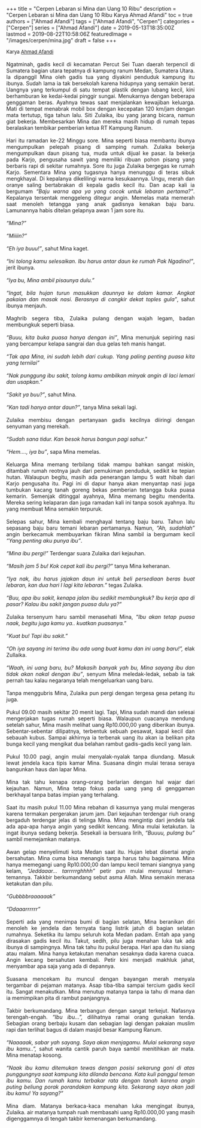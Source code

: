 +++
title = "Cerpen Lebaran si Mina dan Uang 10 Ribu"
description = "Cerpen Lebaran si Mina dan Uang 10 Ribu Karya Ahmad Afandi"
toc = true
authors = ["Ahmad Afandi"]
tags = ["Ahmad Afandi", "Cerpen"]
categories = ["Cerpen"]
series = ["Ahmad Afandi"]
date = 2019-05-13T18:35:00Z
lastmod = 2019-08-22T10:58:06Z
featuredImage = "/images/cerpen/mina.jpg"
draft = false
+++

<div style="text-align: justify;">
<div style="font-size: small;">Karya <a href="/authors/ahmad-afandi/" target="_blank">Ahmad Afandi</a></div><br />
Ngatminah, gadis kecil di kecamatan Percut Sei Tuan daerah terpencil di Sumatera bagian utara tepatnya di kampung ranum Medan, Sumatera Utara. Ia dipanggil Mina oleh gadis tua yang diyakini penduduk kampung itu ibunya. Sudah lama ia tak bersekolah karena hidupnya yang semakin berat. Uangnya yang terkumpul di satu tempat plastik dengan lubang kecil, kini berhamburan ke kedai-kedai pinggir sungai. Menukarnya dengan beberapa genggaman beras. Ayahnya tewas saat menjalankan kewajiban keluarga. Mati di tempat menabrak mobil box dengan kecepatan 120 km/jam dengan mata tertutup, tiga tahun lalu. Siti Zulaika, ibu yang jarang bicara, namun giat bekerja. Membesarkan Mina dan mereka masih hidup di rumah tepas beralaskan tembikar pemberian ketua RT Kampung Ranum.<br /><br />
Hari itu ramadan ke-22 Minggu sore. Mina seperti biasa membantu ibunya mengumpulkan pelepah pisang di samping rumah. Zulaika bekerja mengumpulkan daun pisang tua, muda untuk dijual ke pasar. Ia bekerja pada Karjo, pengusaha sawit yang memiliki ribuan pohon pisang yang berbaris rapi di sekitar rumahnya. Sore itu juga Zulaika bergegas ke rumah Karjo. Sementara Mina yang tugasnya hanya menunggu di teras sibuk mengkhayal. Di kepalanya dikelilingi warna kesukaannya. Ungu, merah dan oranye saling bertabrakan di kepala gadis kecil itu. Dan acap kali ia bergumam <i>“Baju warna apa ya yang cocok untuk lebaran pertama?”</i>. Kepalanya tersentak menggeleng ditegur angin. Memelas mata memerah saat menoleh tetangga yang anak gadisnya kenakan baju baru. Lamunannya habis ditelan gelapnya awan 1 jam sore itu.<br /><br />
<i>“Mina?”</i><br /><br />
<i>“Miiiin?”</i><br /><br />
<i>“Eh iya buuu!”</i>, sahut Mina kaget.<br /><br />
<i>“Ini tolong kamu selesaikan. Ibu harus antar daun ke rumah Pak Ngadino!”</i>, jerit ibunya.<br /><br />
<i>“Iya bu, Mina ambil pisaunya dulu.”</i><br /><br />
<i>“Ingat, bila hujan turun masukkan daunnya ke dalam kamar. Angkat pakaian dan masak nasi. Berasnya di cangkir dekat toples gula”</i>, sahut ibunya menjauh.<br /><br />
Maghrib segera tiba, Zulaika pulang dengan wajah legam, badan membungkuk seperti biasa.<br /><br />
<i>“Buuu, kita buka puasa hanya dengan ini”</i>, Mina menunjuk sepiring nasi yang bercampur kelapa sangrai dan dua gelas teh manis hangat.<br /><br />
<i>“Tak apa Mina, ini sudah lebih dari cukup. Yang paling penting puasa kita yang ternilai” </i><br /><br />
<i>“Nak punggung ibu sakit, tolong kamu ambilkan minyak angin di laci lemari dan usapkan.”</i><br /><br />
<i>“Sakit ya buu?”</i>, sahut Mina.<br /><br />
<i>“Kan tadi hanya antar daun?”</i>, tanya Mina sekali lagi.<br /><br />
Zulaika membisu dengan pertanyaan gadis kecilnya diiringi dengan senyuman yang merekah.<br /><br />
<i>“Sudah sana tidur. Kan besok harus bangun pagi sahur."</i><br /><br />
<i>“Hem...., iya bu”</i>, sapa Mina memelas.<br /><br />
Keluarga Mina memang terbilang tidak mampu bahkan sangat miskin, ditambah rumah reotnya jauh dari pemukiman penduduk, sedikit ke tepian hutan. Walaupun begitu, masih ada penerangan lampu 5 watt hibah dari Karjo pengusaha itu. Pagi ini di dapur hanya akan menyantap nasi juga tumbukan kacang tanah goreng bekas pemberian tetangga buka puasa kemarin. Semenjak ditinggal ayahnya, Mina memang begitu menderita. Mereka sering kelaparan dan juga ramadan kali ini tanpa sosok ayahnya. Itu yang membuat Mina semakin terpuruk.<br /><br />
Selepas sahur, Mina kembali menghayal tentang baju baru. Tahun lalu sepasang baju baru temani lebaran pertamanya. Namun, <i>“Ah, sudahlah”</i> angin berkecamuk membuyarkan fikiran Mina sambil ia bergumam kecil <i>“Yang penting aku punya ibu”</i>.<br /><br />
<i>“Mina ibu pergi!”</i> Terdengar suara Zulaika dari kejauhan.<br /><br />
<i>“Masih jam 5 bu! Kok cepat kali ibu pergi?”</i> tanya Mina keheranan.<br /><br />
<i>“Iya nak, ibu harus jajakan daun ini untuk beli persediaan beras buat lebaran, kan dua hari l lagi kita lebaran.”</i> tegas Zulaika.<br /><br />
<i>“Buu, apa ibu sakit, kenapa jalan ibu sedikit membungkuk? Ibu kerja apa di pasar? Kalau ibu sakit jangan puasa dulu ya?”</i><br /><br />
Zulaika tersenyum haru sambil menasehati Mina, <i>“Ibu akan tetap puasa naak, begitu juga kamu ya.. kuatkan puasanya.”</i><br /><br />
<i>“Kuat bu! Tapi ibu sakit.”</i><br /><br /><i>“Oh iya sayang ini terima ibu ada uang buat kamu dan ini uang baru!”,</i> elak Zullaika.<br /><br />
<i>“Waah, ini uang baru, bu? Makasih banyak yah bu, Mina sayang ibu dan tidak akan nakal dengan ibu”</i>, senyum Mina meledak-ledak, sebab ia tak pernah tau kalau negaranya telah mengeluarkan uang baru.<br /><br />
Tanpa menggubris Mina, Zulaika pun pergi dengan tergesa gesa petang itu juga.<br /><br />
Pukul 09.00 masih sekitar 20 menit lagi. Tapi, Mina sudah mandi dan selesai mengerjakan tugas rumah seperti biasa. Walaupun cuacanya mendung setelah sahur, Mina masih melihat uang Rp10.000,00 yang diberikan ibunya. Sebentar-sebentar dilipatnya, terbentuk sebuah pesawat, kapal kecil dan sebauah kubus. Sampai akhirnya ia terbenak uang itu akan ia belikan pita bunga kecil yang mengikat dua belahan rambut gadis-gadis kecil yang lain.<br /><br />
Pukul 10.00 pagi, angin mulai menyalak-nyalak tanpa diundang. Masuk lewat jendela kaca tipis kamar Mina. Suasana dingin mulai terasa seraya bangunkan haus dan lapar Mina.<br /><br />
Mina tak tahu kenapa orang–orang berlarian dengan hal wajar dari kejauhan. Namun, Mina tetap fokus pada uang yang di genggaman berkhayal tanpa batas impian yang terhalang.<br /><br />
Saat itu masih pukul 11.00 Mina rebahan di kasurnya yang mulai mengeras karena termakan pergerakan jarum jam. Dari kejauhan terdengar riuh orang bergaduh terdengar jelas di telinga Mina. Mina mengintip dari jendela tak ada apa-apa hanya angin yang sedikit kencang. Mina mulai ketakutan. Ia ingat ibunya sedang bekerja. Sesekali ia bersuara lirih, <i>“Buuuu, pulang bu”</i> sambil memejamkan matanya.<br /><br />
Awan gelap menyelimuti kota Medan saat itu. Hujan lebat disertai angin bersahutan. Mina cuma bisa menangis tanpa harus tahu bagaimana. Mina hanya memegangi uang Rp10.000,00 dan lampu kecil temani siangnya yang kelam, <i>“Jeddaaar… tarrrrrghhhh”</i> petir pun mulai menyusul teman-temannya. Takkbir berkumandang sebut asma Allah. Mina semakin merasa ketakutan dan pilu. <br /><br />
<i>“Gubbbbraaaaaak”</i><br /><br />
<i>“Ddaaarrrrrr”</i><br /><br />
Seperti ada yang menimpa bumi di bagian selatan, Mina beranikan diri menoleh ke jendela dan ternyata tiang listrik jatuh di bagian selatan rumahnya. Seketika itu lampu seluruh kota Medan padam. Entah apa yang dirasakan gadis kecil itu. Takut, sedih, pilu juga menahan luka tak ada ibunya di sampingnya. Mina tak tahu itu pukul berapa. Hari apa dan itu siang atau malam. Mina hanya ketakutan menahan sesaknya dada karena cuaca. Angin kecang bersahutan kembali. Petir kini menjadi makhluk jahat, menyambar apa saja yang ada di depannya. <br /><br />Suasana mencekam itu muncul dengan bayangan merah menyala tergambar di pejaman matanya. Asap tiba-tiba sampai tercium gadis kecil itu. Sangat menakutkan. Mina menutup matanya tanpa ia tahu di mana dan ia memimpikan pita di rambut panjangnya.<br /><br />
Takbir berkumandang. Mina terbangun dengan sangat terkejut. Nafasnya terengah-engah. <i>“Ibu ibu…”,</i> dilihatnya ramai orang gunakan tenda. Sebagian orang berbaju kusam dan sebagian lagi dengan pakaian muslim rapi dan terlihat bagus di dalam masjid besar Kampung Ranum.<br /><br />
<i>“Naaaaak, sabar yah sayang. Saya akan menjagamu. Mulai sekarang saya ibu kamu..”,</i> sahut wanita cantik paruh baya sambil menitihkan air mata. Mina menatap kosong.<br /><br />
<i>“Naak ibu kamu ditemukan tewas dengan posisi sekarung goni di atas punggungnya saat kampung kita dilanda bencana. Kata kuli panggul teman ibu kamu. Dan rumah kamu terbakar rata dengan tanah karena angin puting beliung porak porandakan kampung kita. Sekarang saya akan jadi ibu kamu! Ya sayang?”</i><br /><br />
Mina diam. Matanya berkaca-kaca menahan luka mengingat ibunya, Zulaika. air matanya tumpah ruah membasahi uang Rp10.000,00 yang masih digenggamnya di tengah takbir kemenangan berkumandang.</div>
